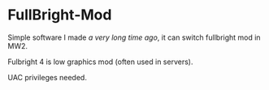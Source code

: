 # FullBright-Mod
Simple software I made *a very long time ago*, it can switch fullbright mod in MW2.

Fulbright 4 is low graphics mod (often used in servers).

UAC privileges needed.
